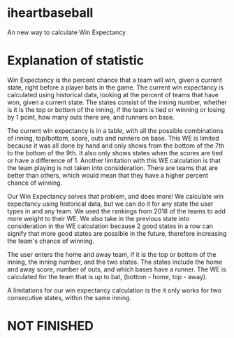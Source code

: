 # iheartbaseball
An new way to calculate Win Expectancy

# Explanation of statistic #
Win Expectancy is the percent chance that a team will win, given a current state, right before a player bats in the game. The current win expectancy is calculated using historical data, looking at the percent of teams that have won, given a current state. The states consist of the inning number, whether is it is the top or bottom of the inning, if the team is tied or winning or losing by 1 point, how many outs there are, and runners on base. 

The current win expectancy is in a table, with all the possible combinations of inning, top/bottom, score, outs and runners on base. This WE is limited because it was all done by hand and only shows from the bottom of the 7th to the bottom of the 9th. It also only shows states when the scores are tied or have a difference of 1. Another limitation with this WE calculation is that the team playing is not taken into consideration. There are teams that are better than others, which would mean that they have a higher percent chance of winning. 

Our Win Expectancy solves that problem, and does more! We calculate win expectancy using historical data, but we can do it for any state the user types in and any team. We used the rankings from 2018 of the teams to add more weight to their WE. We also take in the previous state into consideration in the WE calculation because 2 good states in a row can signify that more good states are possible in the future, therefore increasing the team's chance of winning. 

The user enters the home and away team, if it is the top or bottom of the inning, the inning number, and the two states. The states include the home and away score, number of outs, and which bases have a runner. The WE is calculated for the team that is up to bat, (bottom - home, top - away). 

A limitations for our win expectancy calculation is the it only works for two consecutive states, within the same inning.

# NOT FINISHED #
